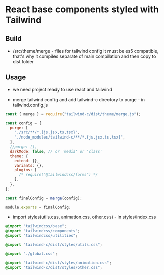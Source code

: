 # React base components styled with Tailwind

## Build

- /src/theme/merge - files for tailwind config it must be es5 compatible, that's why it compiles separate of main compilation and then copy to dist folder

## Usage

- we need project ready to use react and tailwind

- merge tailwind config and add tailwind-c directory to purge - in tailwind.config.js

```javascript
const { merge } = require("tailwind-c/dist/theme/merge.js");

const config = {
  purge: [
    "./src/**/*.{js,jsx,ts,tsx}",
    "./node_modules/tailwind-c/**/*.{js,jsx,ts,tsx}",
  ],
  //purge: [],
  darkMode: false, // or 'media' or 'class'
  theme: {
    extend: {},
    variants: {},
    plugins: [
      /* require("@tailwindcss/forms") */
    ],
  },
};

const finalConfig = merge(config);

module.exports = finalConfig;
```

- import styles(utils.css, animation.css, other.css) - in styles/index.css

```css
@import "tailwindcss/base";
@import "tailwindcss/components";
@import "tailwindcss/utilities";

@import "tailwind-c/dist/styles/utils.css";

@import "./global.css";

@import "tailwind-c/dist/styles/animation.css";
@import "tailwind-c/dist/styles/other.css";
```

